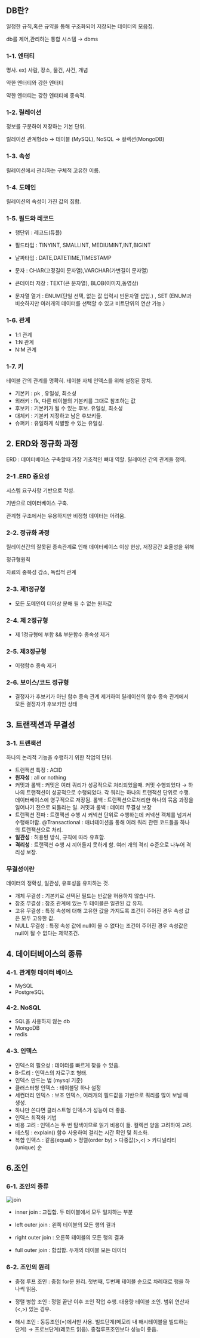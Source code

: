 ## DB란?

일정한 규칙,혹은 규약을 통해 구조화되어 저장되는 데이터의 모음집.

db를 제어,관리하는 통합 시스템 → dbms

### 1-1. 엔터티

명사. ex) 사람, 장소, 물건, 사건, 개념

약한 엔터티와 강한 엔터티

약한 엔터티는 강한 엔터티에 종속적.

### 1-2. 릴레이션

정보를 구분하여 저장하는 기본 단위.

릴레이션 관계형db → 테이블 (MySQL), NoSQL → 컬렉션(MongoDB)

### 1-3. 속성

릴레이션에서 관리하는 구체적 고유한 이름.

### 1-4. 도메인

릴레이션의 속성이 가진 값의 집합.

### 1-5. 필드와 레코드

- 행단위 : 레코드(튜플)

- 필드타입 : TINYINT, SMALLINT, MEDIUMINT,INT,BIGINT

- 날짜타입 : DATE,DATETIME,TIMESTAMP

- 문자 : CHAR(고정길이 문자열),VARCHAR(가변길이 문자열)

- 큰데이터 저장 : TEXT(큰 문자열), BLOB(이미지,동영상)

- 문자열 열거 : ENUM(단일 선택, 없는 값 입력시 빈문자열 삽입.) , SET (ENUM과 비슷하지만 여러개의 데이터를 선택할 수 있고 비트단위의 연산 가능.)

### 1-6. 관계

- 1:1 관계
- 1:N 관계
- N:M 관계

### 1-7. 키

테이블 간의 관계를 명확히. 테이블 자체 인덱스를 위해 설정된 장치. 

- 기본키 : pk , 유일성, 최소성
- 외래키 : fk,  다른 테이블의 기본키를 그대로 참조하는 값
- 후보키 : 기본키가 될 수 있는 후보. 유일성, 최소성
- 대체키 : 기본키 지정하고 남은 후보키들.
- 슈퍼키 : 유일하게 식별할 수 있는 유일성.

## 2. ERD와 정규화 과정

ERD : 데이터베이스 구축할때 가장 기초적인 뼈대 역할. 릴레이션 간의 관계들 정의.

### 2-1 .ERD 중요성 

시스템 요구사항 기반으로 작성. 

기반으로 데이터베이스 구축. 

관계형 구조에서는 유용하지만 비정형 데이터는 어려움.

### 2-2. 정규화 과정

릴레이션간의 잘못된 종속관계로 인해 데이터베이스 이상 현상, 저장공간 효율성을 위해

정규형원칙

자료의 중복성 감소, 독립적 관계

### 2-3. 제1정규형
- 모든 도메인이 더이상 분해 될 수 없는 원자값

### 2-4. 제 2정규형 
- 제 1정규형에 부합 && 부분함수 종속성 제거

### 2-5. 제3정규형 
- 이행함수 종속 제거

### 2-6. 보이스/코드 정규형 
- 결정자가 후보키가 아닌 함수 종속 관계 제거하여 릴레이션의 함수 종속 관계에서 모든 결정자가 후보키인 상태

## 3. 트랜잭션과 무결성

### 3-1. 트랜잭션 
하나의 논리적 기능을 수행하기 위한 작업의 단위. 
- 트랜잭션 특징 : ACID
- **원자성** : all or nothing
- 커밋과 롤백 : 커밋은 여러 쿼리가 성공적으로 처리되었을때.
  커밋 수행되었다 → 하나의 트랜잭션이 성공적으로 수행되었다.
  각 쿼리는 하나의 트랜잭션 단위로 수행.
  데이터베이스에 영구적으로 저장됨.
  롤백 : 트랜잭션으로처리한 하나의 묶음 과정을 일어나기 전으로 되돌리는 일.
  커밋과 롤백 : 데이터 무결성 보장
- 트랜잭션 전파 :
 트랜잭션 수행 시 커넥션 단위로 수행하는데 커넥션 객체를 넘겨서 수행해야함.
 @Transactional :  애너테이션을 통해 여러 쿼리 관련 코드들을 하나의 트랜잭션으로 처리.
- **일관성** : 허용된 방식, 규칙에 따라 유효함.
- **격리성** : 트랜잭션 수행 시 끼어들지 못하게 함.  여러 개의 격리 수준으로 나누어 격리성 보장.

### 무결성이란  
 데이터의 정확성, 일관성, 유효성을 유지하는 것.
- 개체 무결성 :  기본키로 선택된 필드는 빈값을 허용하지 않습니다.
- 참조 무결성 : 참조 관계에 있는 두 테이블은 일관된 값 유지.
- 고유 무결성 : 특정 속성에 대해 고유한 값을 가지도록 조건이 주어진 경우 속성 값은 모두 고유한 값.
- NULL 무결성 : 특정 속성 값에 null이 올 수 없다는 조건이 주어진 경우 속성값은 null이 될 수 없다는 제약조건.

## 4. 데이터베이스의 종류

### 4-1. 관계형 데이터 베이스
- MySQL
- PostgreSQL

### 4-2. NoSQL 
- SQL을 사용하지 않는 db
- MongoDB
- redis
### 4-3. 인덱스
- 인덱스의 필요성 : 데이터를 빠르게 찾을 수 있음.
- B-트리 : 인덱스의 자료구조 형태.
- 인덱스 만드는 법 (mysql 기준) 
- 클러스터형 인덱스 :  테이블당 하나 설정
- 세컨더리 인덱스 :  보조 인덱스, 여러개의 필드값을 기반으로 쿼리를 많이 보낼 때 생성.
- 하나만 쓴다면 클러스트형 인덱스가 성능이 더 좋음.
- 인덱스 최적화 기법
- 비용 고려 : 인덱스는 두 번 탐색이므로 읽기 비용이 듦. 컬렉션 양을 고려하여 고려.
- 테스팅 : explain() 함수 사용하여 걸리는 시간 확인 및 최소화.
- 복합 인덱스 : 같음(equal) > 정렬(order by) > 다중값(>,<) > 카디널리티(unique) 순

## 6.조인

### 6-1. 조인의 종류

![join](https://github.com/Woori-FISA-CS-Study/CS-Study/assets/35751392/538afd5d-d954-449a-95a9-bc58758b9ef1)


- inner join : 교집합. 두 테이블에서 모두 일치하는 부분

- left outer join : 왼쪽 테이블의 모든 행의 결과

- right outer join : 오른쪽 테이블의 모든 행의 결과

- full outer join : 합집합. 두개의 테이블 모든 데이터

### 6-2. 조인의 원리

- 중첩 루프 조인 : 중첩 for문 원리. 첫번째, 두번째 테이블 순으로 차례대로 행을 하나씩 읽음.

- 정렬 병합 조인 : 정렬 끝난 이후 조인 작업 수행. 대용량 테이블 조인. 범위 연산자(<,>) 있는 경우.

- 해시 조인 : 동등조인(=)에서만 사용. 빌드단계(메모리 내 해시테이블을 빌드하는 단계) → 프로브단계(레코드 읽음). 중첩루프조인보다 성능이 좋음.

